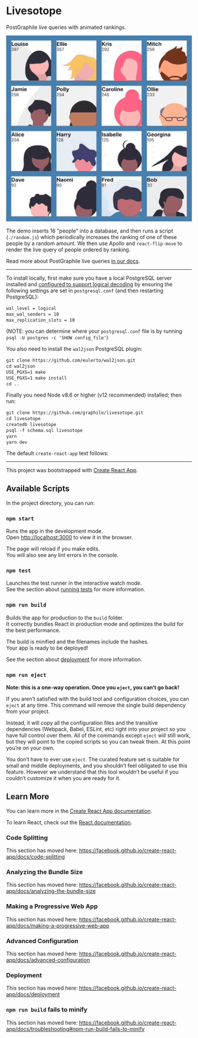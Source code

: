 # Livesotope

PostGraphile live queries with animated rankings.

![](./demo.gif)

The demo inserts 16 "people" into a database, and then runs a script
(`./random.js`) which periodically increases the ranking of one of these people
by a random amount. We then use Apollo and `react-flip-move` to render the live
query of people ordered by ranking.

Read more about PostGraphile live queries [in our docs](https://www.graphile.org/postgraphile/live-queries/).

---

To install locally, first make sure you have a local PostgreSQL server
installed and [configured to support logical
decoding](https://www.graphile.org/postgraphile/live-queries/#graphilesubscriptions-lds)
by ensuring the following settings are set in `postgresql.conf` (and then
restarting PostgreSQL):

```
wal_level = logical
max_wal_senders = 10
max_replication_slots = 10
```

(NOTE: you can determine where your `postgresql.conf` file is by running `psql -U postgres -c 'SHOW config_file'`)

You also need to install the `wal2json` PostgreSQL plugin:

```
git clone https://github.com/eulerto/wal2json.git
cd wal2json
USE_PGXS=1 make
USE_PGXS=1 make install
cd ..
```

Finally you need Node v8.6 or higher (v12 recommended) installed; then run:

```
git clone https://github.com/graphile/livesotope.git
cd livesotope
createdb livesotope
psql -f schema.sql livesotope
yarn
yarn dev
```

The default `create-react-app` text follows:

---


This project was bootstrapped with [Create React App](https://github.com/facebook/create-react-app).

## Available Scripts

In the project directory, you can run:

### `npm start`

Runs the app in the development mode.<br>
Open [http://localhost:3000](http://localhost:3000) to view it in the browser.

The page will reload if you make edits.<br>
You will also see any lint errors in the console.

### `npm test`

Launches the test runner in the interactive watch mode.<br>
See the section about [running tests](https://facebook.github.io/create-react-app/docs/running-tests) for more information.

### `npm run build`

Builds the app for production to the `build` folder.<br>
It correctly bundles React in production mode and optimizes the build for the best performance.

The build is minified and the filenames include the hashes.<br>
Your app is ready to be deployed!

See the section about [deployment](https://facebook.github.io/create-react-app/docs/deployment) for more information.

### `npm run eject`

**Note: this is a one-way operation. Once you `eject`, you can’t go back!**

If you aren’t satisfied with the build tool and configuration choices, you can `eject` at any time. This command will remove the single build dependency from your project.

Instead, it will copy all the configuration files and the transitive dependencies (Webpack, Babel, ESLint, etc) right into your project so you have full control over them. All of the commands except `eject` will still work, but they will point to the copied scripts so you can tweak them. At this point you’re on your own.

You don’t have to ever use `eject`. The curated feature set is suitable for small and middle deployments, and you shouldn’t feel obligated to use this feature. However we understand that this tool wouldn’t be useful if you couldn’t customize it when you are ready for it.

## Learn More

You can learn more in the [Create React App documentation](https://facebook.github.io/create-react-app/docs/getting-started).

To learn React, check out the [React documentation](https://reactjs.org/).

### Code Splitting

This section has moved here: https://facebook.github.io/create-react-app/docs/code-splitting

### Analyzing the Bundle Size

This section has moved here: https://facebook.github.io/create-react-app/docs/analyzing-the-bundle-size

### Making a Progressive Web App

This section has moved here: https://facebook.github.io/create-react-app/docs/making-a-progressive-web-app

### Advanced Configuration

This section has moved here: https://facebook.github.io/create-react-app/docs/advanced-configuration

### Deployment

This section has moved here: https://facebook.github.io/create-react-app/docs/deployment

### `npm run build` fails to minify

This section has moved here: https://facebook.github.io/create-react-app/docs/troubleshooting#npm-run-build-fails-to-minify

